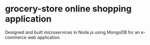 # grocery-store online shopping application 
Designed and built microservices in Node.js using MongoDB for an e-commerce web application.
